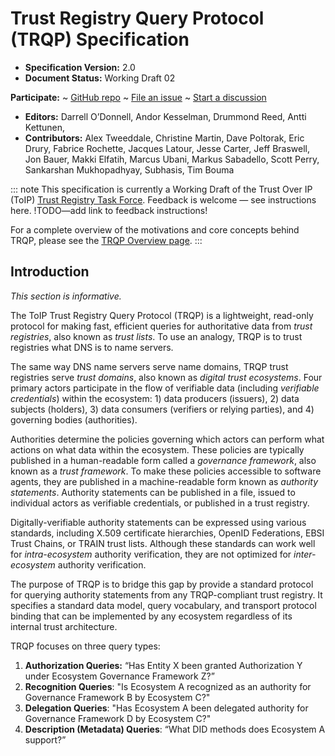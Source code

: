 **Trust Registry Query Protocol (TRQP) Specification**
==================

- **Specification Version:** 2.0
- **Document Status:** Working Draft 02

**Participate:**
~ [GitHub repo](https://github.com/trustoverip/tswg-trust-registry-protocol/tree/main)
~ [File an issue](https://github.com/trustoverip/tswg-trust-registry-protocol/issues)
~ [Start a discussion](https://github.com/trustoverip/tswg-trust-registry-protocol/discussions)

- **Editors:** Darrell O’Donnell, Andor Kesselman, Drummond Reed, Antti Kettunen,  
- **Contributors:** Alex Tweeddale, Christine Martin, Dave Poltorak, Eric Drury, Fabrice Rochette, Jacques Latour, Jesse Carter, Jeff Braswell, Jon Bauer, Makki Elfatih, Marcus Ubani, Markus Sabadello, Scott Perry, Sankarshan Mukhopadhyay, Subhasis, Tim Bouma

::: note
This specification is currently a Working Draft of the Trust Over IP (ToIP) [Trust Registry Task Force](https://wiki.trustoverip.org/display/HOME/Trust+Registry+Task+Force). Feedback is welcome — see instructions here. !TODO—add link to feedback instructions!

For a complete overview of the motivations and core concepts behind TRQP, please see the [TRQP Overview page](https://lf-toip.atlassian.net/wiki/spaces/HOME/pages/22996548/ToIP+Trust+Registry+Query+Protocol+TRQP+Specification+Overview).
:::

## Introduction
_This section is informative._

The ToIP Trust Registry Query Protocol (TRQP) is a lightweight, read-only protocol for making fast, efficient queries for authoritative data from *trust registries*, also known as *trust lists*. To use an analogy, TRQP is to trust registries what DNS is to name servers.

The same way DNS name servers serve name domains, TRQP trust registries serve *trust domains*, also known as *digital trust ecosystems*. Four primary actors participate in the flow of verifiable data (including *verifiable credentials*) within the ecosystem: 1) data producers (issuers), 2) data subjects (holders), 3) data consumers (verifiers or relying parties), and 4) governing bodies (authorities). 

Authorities determine the policies governing which actors can perform what actions on what data within the ecosystem. These policies are typically published in a human-readable form called a *governance framework*, also known as a *trust framework*. To make these policies accessible to software agents, they are published in a machine-readable form known as *authority statements*. Authority statements can be published in a file, issued to individual actors as verifiable credentials, or published in a trust registry.

Digitally-verifiable authority statements can be expressed using various standards, including X.509 certificate hierarchies, OpenID Federations, EBSI Trust Chains, or TRAIN trust lists. Although these standards can work well for *intra-ecosystem* authority verification, they are not optimized for *inter-ecosystem* authority verification.

The purpose of TRQP is to bridge this gap by provide a standard protocol for querying authority statements from any TRQP-compliant trust registry. It specifies a standard data model, query vocabulary, and transport protocol binding that can be implemented by any ecosystem regardless of its internal trust architecture.

TRQP focuses on three query types:

1. **Authorization Queries:** “Has Entity X been granted Authorization Y under Ecosystem Governance Framework Z?”
2. **Recognition Queries**: "Is Ecosystem A recognized as an authority for Governance Framework B by Ecosystem C?"
3. **Delegation Queries**: "Has Ecosystem A been delegated authority for Governance Framework D by Ecosystem C?"
4. **Description (Metadata) Queries**: “What DID methods does Ecosystem A support?”
